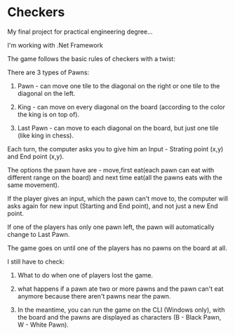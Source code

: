 # Checkers
My final project for practical engineering degree...

I'm working with .Net Framework

The game follows the basic rules of checkers with a twist:

There are 3 types of Pawns:

1) Pawn - can move one tile to the diagonal on the right or one tile to the diagonal on the left.

2) King - can move on every diagonal on the board (according to the color the king is on top of).

3) Last Pawn - can move to each diagonal on the board, but just one tile (like king in chess).

Each turn, the computer asks you to give him an Input - Strating point (x,y) and End point (x,y).

The options the pawn have are - move,first eat(each pawn can eat with different range on the board) and next time eat(all the pawns eats with the same movement).

If the player gives an input, which the pawn can't move to, the computer will asks again for new input (Starting and End point), and not just a new End point.

If one of the players has only one pawn left, the pawn will automatically change to Last Pawn.

The game goes on until one of the players has no pawns on the board at all.

I still have to check: 

1) What to do when one of players lost the game.

2) what happens if a pawn ate two or more pawns and the pawn can't eat anymore because there aren't pawns near the pawn.

3) In the meantime, you can run the game on the CLI (Windows only), with the board and the pawns are displayed as characters (B - Black Pawn, W - White Pawn).



